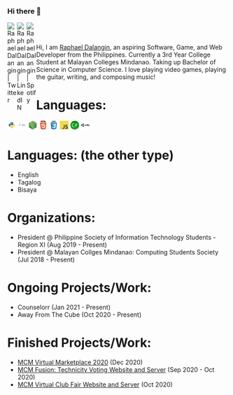 ### Hi there 👋

<a href="https://twitter.com/DalanginRaphael">
  <img align="left" alt="Raphael Dalangin | Twitter" width="22px" src="https://raw.githubusercontent.com/peterthehan/peterthehan/master/assets/twitter.svg" />
</a>
<a href="www.linkedin.com/in/raphael-dalangin">
  <img align="left" alt="Raphael Dalangin | LinkedIN" width="22px" src="https://raw.githubusercontent.com/peterthehan/peterthehan/master/assets/linkedin.svg" />
</a>
<a href="https://open.spotify.com/artist/2cdcLzfzTLNxcdxYHbV782?si=-Ak1q3pnTG2_cY6ayaKe1A">
  <img align="left" alt="Raphael Dalangin | Spotify" width="22px" src="https://raw.githubusercontent.com/peterthehan/peterthehan/master/assets/spotify.svg" />
</a>

<br> <br>

Hi, I am [Raphael Dalangin](www.linkedin.com/in/raphael-dalangin), an aspiring Software, Game, and Web Developer from the Philippines. Currently a 3rd Year College Student at Malayan Colleges Mindanao. Taking up Bachelor of Science in Computer Science. I love playing video games, playing the guitar, writing, and composing music!

# Languages:
<code><img height="20" src="https://raw.githubusercontent.com/github/explore/80688e429a7d4ef2fca1e82350fe8e3517d3494d/topics/python/python.png"></code>
<code><img height="20" src="https://raw.githubusercontent.com/github/explore/80688e429a7d4ef2fca1e82350fe8e3517d3494d/topics/java/java.png"></code>
<code><img height="20" src="https://raw.githubusercontent.com/github/explore/80688e429a7d4ef2fca1e82350fe8e3517d3494d/topics/nodejs/nodejs.png"></code>
<code><img height="20" src="https://raw.githubusercontent.com/github/explore/80688e429a7d4ef2fca1e82350fe8e3517d3494d/topics/html/html.png"></code>
<code><img height="20" src="https://raw.githubusercontent.com/github/explore/80688e429a7d4ef2fca1e82350fe8e3517d3494d/topics/css/css.png"></code>
<code><img height="20" src="https://raw.githubusercontent.com/github/explore/80688e429a7d4ef2fca1e82350fe8e3517d3494d/topics/javascript/javascript.png"></code>
<code><img height="20" src="https://raw.githubusercontent.com/github/explore/80688e429a7d4ef2fca1e82350fe8e3517d3494d/topics/csharp/csharp.png"></code>
<code><img height="20" src="https://raw.githubusercontent.com/github/explore/80688e429a7d4ef2fca1e82350fe8e3517d3494d/topics/unity/unity.png"></code>

# Languages: (the other type)
- English
- Tagalog
- Bisaya

# Organizations:
- President @ Philippine Society of Information Technology Students - Region XI (Aug 2019 - Present)
- President @ Malayan Collges Mindanao: Computing Students Society (Jul 2018 - Present)

# Ongoing Projects/Work:
- Counselorr (Jan 2021 - Present)
- Away From The Cube (Oct 2020 - Present)

# Finished Projects/Work:
- [MCM Virtual Marketplace 2020](https://github.com/Raphile14/MCM-Virtual-Marketplace) (Dec 2020)
- [MCM Fusion: Technicity Voting Website and Server](https://github.com/Raphile14/MCMFusionServer) (Sep 2020 - Oct 2020)
- [MCM Virtual Club Fair Website and Server](https://github.com/Raphile14/MCMVirtualClubFair2020) (Oct 2020)

<!--
**Raphile14/Raphile14** is a ✨ _special_ ✨ repository because its `README.md` (this file) appears on your GitHub profile.

Here are some ideas to get you started:

- 🌱 I’m currently learning ...
- 👯 I’m looking to collaborate on ...
- 🤔 I’m looking for help with ...
- 💬 Ask me about ...
- 📫 How to reach me: ...
- 😄 Pronouns: ...
- ⚡ Fun fact: ...
-->
